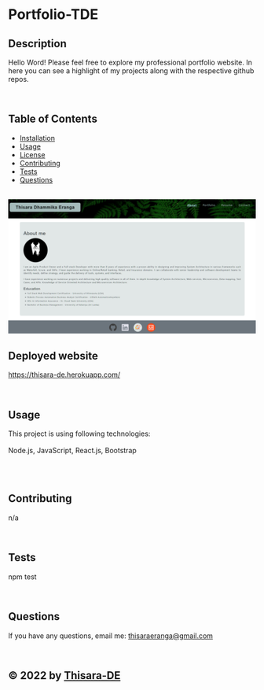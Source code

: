 
# Portfolio-TDE
## Description
Hello Word! Please feel free to explore my professional portfolio website. In here you can see a highlight of my projects along with the respective github repos.



<br>

## Table of Contents
- [Installation](#installation)
- [Usage](#usage)  
- [License](#license)
- [Contributing](#contributing)
- [Tests](#tests)
- [Questions](#questions)

<br>

<img src="src/assets/screenshots/screenshot.png" alt="Picture of the website's landing page" />


## Deployed website

https://thisara-de.herokuapp.com/

<br>

## Usage
This project is using following technologies: <br><br>
Node.js,  JavaScript, React.js,  Bootstrap

<br>




<br>

## Contributing
n/a  

<br>

## Tests <br>
npm test

<br>

## Questions
If you have any questions, email me: thisaraeranga@gmail.com

<br>

## &copy; 2022 by [Thisara-DE](https://github.com/Thisara-DE)
